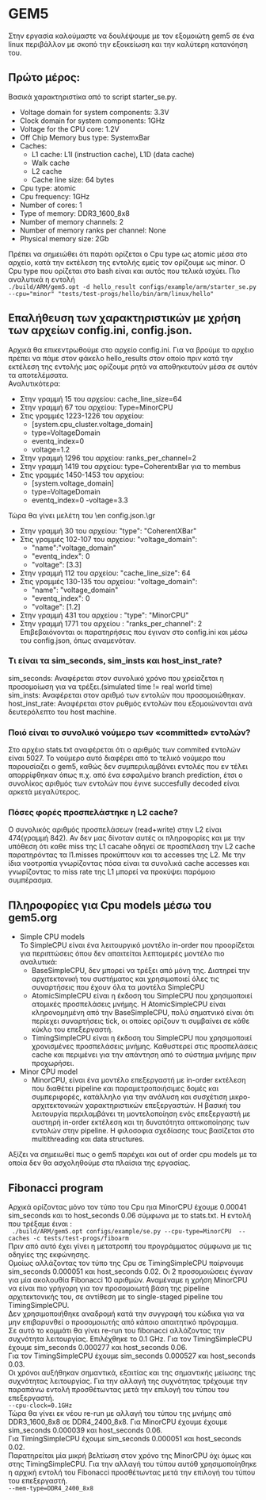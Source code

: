 # GEM5
Στην εργασία καλούμαστε να δουλέψουμε με τον εξομοιώτη gem5 σε ένα linux περιβάλλον με σκοπό την εξοικείωση και την καλύτερη κατανόηση του.
## Πρώτο μέρος:
Βασικά χαρακτηριστίκα από το script starter_se.py.  
- Voltage domain for system components: 3.3V
- Clock domain for system components: 1GHz
- Voltage for the CPU core: 1.2V
- Off Chip Memory bus type: SystemxBar
- Caches:
   - L1 cache: L1I (instruction cache), L1D (data cache)
   - Walk cache
   - L2 cache
   - Cache line size: 64 bytes
- Cpu type: atomic
- Cpu frequency: 1GHz
- Number of cores: 1
- Type of memory: DDR3_1600_8x8
- Number of memory channels: 2
- Number of memory ranks per channel: None
- Physical memory size: 2Gb

Πρέπει να σημειώθει ότι παρότι ορίζεται ο Cpu type  ως atomic μέσα στο αρχείο, κατά την εκτέλεση της εντολής εμείς τον ορίζουμε ως minor.  Ο Cpu type που ορίζεται στο  bash είναι και αυτός που τελικά ισχύει. Πιο αναλυτικά η εντολή  
` ./build/ARM/gem5.opt -d hello_result configs/example/arm/starter_se.py --cpu="minor" "tests/test-progs/hello/bin/arm/linux/hello" `  
## Επαλήθευση των χαρακτηριστικών με χρήση των αρχείων config.ini, config.json.
Αρχικά θα επικεντρωθούμε στο αρχείο config.ini. Για να βρούμε το αρχέιο πρέπει να πάμε στον φάκελο hello_results στον οποίο πριν κατά την εκτέλεση της εντολής μας ορίζουμε ρητά να αποθηκευτούν μέσα σε αυτόν τα αποτελέμσατα.  
Αναλυτικότερα:
- Στην γραμμή 15 του αρχείου: cache_line_size=64
- Στην γραμμή 67 του αρχείου:  Type=MinorCPU
- Στις γραμμές 1223-1226 του αρχείου:
  - [system.cpu_cluster.voltage_domain]
  - type=VoltageDomain
  - eventq_index=0
  - voltage=1.2
- Στην γραμμή 1296 του αρχείου: ranks_per_channel=2
- Στην γραμμή 1419 του αρχείου: type=CoherentxBar για το membus
- Στις γραμμές 1450-1453 του αρχείου:
  - [system.voltage_domain]
  - type=VoltageDomain
  - eventq_index=0
  -voltage=3.3

Τώρα θα γίνει μελέτη του \en config.json.\gr

- Στην γραμμή 30 του αρχείου: "type": "CoherentXBar"
- Στις γραμμές 102-107 του αρχείου: "voltage_domain":
  - "name":"voltage_domain"
  - "eventq_index": 0
  - "voltage": [3.3]
- Στην γραμμή 112 του αρχείου: "cache_line_size": 64
- Στις γραμμές 130-135 του αρχείου: "voltage_domain": 
  - "name": "voltage_domain"
  - "eventq_index": 0
  - "voltage": [1.2] 
- Στην γραμμή 431 του αρχείου : "type": "MinorCPU"
- Στην γραμμή 1771 του αρχείου : "ranks_per_channel": 2
Επιβεβαιόνονται οι παρατηρήσεις που έγιναν στο config.ini και μέσω του config.json, όπως αναμενόταν.

### Τι είναι τα sim_seconds, sim_insts και host_inst_rate?
sim_seconds: Αναφέρεται στον συνολικό χρόνο που χρείαζεται η προσομοίωση για να τρέξει.(simulated time != real world time)  
sim_insts: Αναφέρεται στον αριθμό των εντολών που προσομοιώθηκαν.  
host_inst_rate: Αναφέρεται στον ρυθμός εντολών που εξομοιώνονται ανά δευτερόλεπτο του host machine.  
### Ποιό είναι το συνολικό νούμερο των «committed» εντολών?
Στο αρχέιο stats.txt αναφέρεται ότι ο αριθμός των commited εντολών είναι 5027. Το νούμερο αυτό διαφέρει από το τελικό νούμερο που παρουσίαζει ο gem5, καθώς δεν συμπεριλαμβάνει εντολές που εν τέλει απορρίφθηκαν όπως π.χ. από ένα εσφαλμένο branch prediction, έτσι ο συνολίκος αριθμός των εντολών που έγινε succesfully decoded είναι αρκετά μεγαλύτερος.  
### Πόσες φορές προσπελάστηκε η L2 cache?  
Ο συνολικός αριθμός προσπελάσεων (read+write) στην L2 είναι 474(γραμμή 842). Αν δεν μας δίνοταν αυτές οι πληροφορίες και με την υπόθεση ότι καθε miss της L1 cacahe οδηγεί σε προσπέλαση την L2 cache παρατηρόντας τα l1.misses προκύπτουν και τα accesses της L2. Με την ίδια νοοτροπία γνωρίζοντας πόσα είναι τα συνολικά cache accesses και γνωρίζοντας το miss rate της L1 μπορεί να προκύψει παρόμοιο συμπέρασμα.

## Πληροφορίες για Cpu models μέσω του gem5.org
- Simple CPU models  
  Το SimpleCPU είναι ένα λειτουργικό μοντέλο in-order που προορίζεται για περιπτώσεις όπου δεν απαιτείται λεπτομερές μοντέλο πιο αναλυτικά:
  - BaseSimpleCPU, δεν μπορεί να τρέξει από μόνη της.  Διατηρεί την αρχιτεκτονική του συστήματος και χρησιμοποιεί όλες τις συναρτήσεις που έχουν όλα τα μοντέλα SimpleCPU
  - AtomicSimpleCPU είναι η έκδοση του SimpleCPU που χρησιμοποιεί ατομικές προσπελάσεις μνήμης. Η AtomicSimpleCPU είναι κληρονομημένη από την BaseSimpleCPU, πολύ σηματνικό είναι ότι περίεχει συναρτήσεις tick, οι οποίες ορίζουν τι συμβαίνει σε κάθε κύκλο του επεξεργαστή.
  - TimingSimpleCPU είναι η έκδοση του SimpleCPU που χρησιμοποιεί χρονισμένες προσπελάσεις μνήμης. Καθυστερεί στις προσπελάσεις cache και περιμένει για την απάντηση από το σύστημα μνήμης πριν προχωρήσει.
- Minor CPU model  
  - MinorCPU, είναι ένα μοντέλο επεξεργαστή με in-order εκτέλεση που διαθέτει pipeline και παραμετροποιήσιμες δομές και συμπεριφορές, κατάλληλο για την ανάλυση και συσχέτιση μικρο-αρχιτεκτονικών χαρακτηριστικών επεξεργαστών. Η βασική του λειτουργία περιλαμβάνει τη μοντελοποίηση ενός επεξεργαστή με αυστηρή in-order εκτέλεση και τη δυνατότητα οπτικοποίησης των εντολών στην pipeline. Η φιλοσοφια σχεδίασης τους βασίζεται στο multithreading και data structures.

Αξίζει να σημειωθεί πως ο gem5 παρέχει και out of order cpu models με τα οποία δεν θα ασχοληθούμε στα πλαίσια της εργασίας.  

## Fibonacci program  
Αρχικά ορίζοντας μόνο τον τύπο του Cpu ηια MinorCPU έχουμε 0.00041 sim_seconds και το host_seconds 0.06 σύμφωνα με το stats.txt. Η εντολή που τρέξαμε έιναι :  
` ./build/ARM/gem5.opt configs/example/se.py --cpu-type=MinorCPU  --caches -c tests/test-progs/fiboarm`  
Πριν από αυτό έχει γίνει η μετατροπή του προγράμματος σύμφωνα με τις οδηγίες της εκφώνησης.  
Ομοίως αλλάζοντας τον τύπο της Cpu σε TimingSimpleCPU παίρνουμε sim_seconds 0.000051 και host_seconds 0.02. 
Οι 2 προσομοιώσεις έγιναν για μία ακολουθία Fibonacci 10 αριθμών. Αναμέναμε η χρήση MinorCPU να είναι πιο γρήγορη για τον προσομοιωτή βάση της pipeline αρχιτεκτονικής του, σε αντίθεση με το single-staged pipeline του TimingSimpleCPU.  
Δεν χρησιμοποιήθηκε αναδρομή κατά την συγγραφή του κώδικα για να μην επιβαρυνθεί ο προσομοιωτής από κάποιο απαιτητικό πρόγραμμα.  
Σε αυτό το κομμάτι θα γίνει re-run του fibonacci αλλάζοντας την συχνότητα λειτουργίας. Επιλέχθηκε το 0.1 GHz.
Για τον TimingSimpleCPU έχουμε sim_seconds 0.000277 και host_seconds 0.06.  
Για τον TimingSimpleCPU έχουμε sim_seconds 0.000527 και host_seconds 0.03.  
Οι χρόνοι αυξήθηκαν σημαντικά, εξαιτίας και της σημαντικής μείωσης της συχνότητας λειτουργίας. Για την αλλαγή της συχνότητας τρέχουμε την παραπάνω εντολή προσθέτωντας μετά την επιλογή του τύπου του επεξεργαστή.  
`--cpu-clock=0.1GHz`  
Τώρα θα γίνει εκ νέου re-run με αλλαγή του τύπου της μνήμης από DDR3_1600_8x8 σε DDR4_2400_8x8. 
Για MinorCPU έχουμε έχουμε sim_seconds 0.000039 και host_seconds 0.06.  
Για TimingSimpleCPU έχουμε sim_seconds 0.000051 και host_seconds 0.02.   
Παρατηρείται μία μικρή βελτίωση στον χρόνο της MinorCPU όχι όμως και στης TimingSimpleCPU. Για την αλλαγή του τύπου αυτόθ χρησιμοποίηθηκε η αρχική εντολή του Fibonacci προσθέτωντας μετά την επιλογή του τύπου του επεξεργαστή.  
`--mem-type=DDR4_2400_8x8`  

 

















